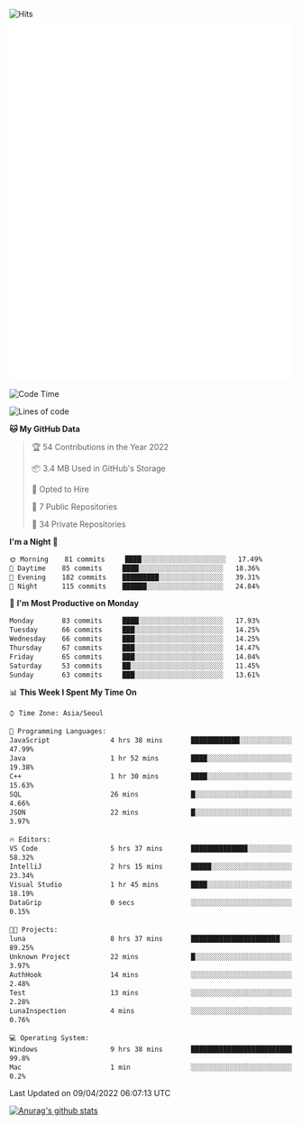 ![Hits](https://hits.seeyoufarm.com/api/count/incr/badge.svg?url=https%3A%2F%2Fgithub.com%2Fkokose1234&count_bg=%2379C83D&title_bg=%23555555&icon=apple.svg&icon_color=%23E7E7E7&title=hits&edge_flat=false)
<br/>
![Metrics](https://github.com/kokose1234/kokose1234/blob/main/github-metrics.svg)

<!--START_SECTION:waka-->
![Code Time](http://img.shields.io/badge/Code%20Time-620%20hrs%204%20mins-blue)

![Lines of code](https://img.shields.io/badge/From%20Hello%20World%20I%27ve%20Written-2%20Million%20lines%20of%20code-blue)

**🐱 My GitHub Data** 

> 🏆 54 Contributions in the Year 2022
 > 
> 📦 3.4 MB Used in GitHub's Storage 
 > 
> 💼 Opted to Hire
 > 
> 📜 7 Public Repositories 
 > 
> 🔑 34 Private Repositories  
 > 
**I'm a Night 🦉** 

```text
🌞 Morning    81 commits     ████░░░░░░░░░░░░░░░░░░░░░   17.49% 
🌆 Daytime    85 commits     ████░░░░░░░░░░░░░░░░░░░░░   18.36% 
🌃 Evening    182 commits    █████████░░░░░░░░░░░░░░░░   39.31% 
🌙 Night      115 commits    ██████░░░░░░░░░░░░░░░░░░░   24.84%

```
📅 **I'm Most Productive on Monday** 

```text
Monday       83 commits     ████░░░░░░░░░░░░░░░░░░░░░   17.93% 
Tuesday      66 commits     ███░░░░░░░░░░░░░░░░░░░░░░   14.25% 
Wednesday    66 commits     ███░░░░░░░░░░░░░░░░░░░░░░   14.25% 
Thursday     67 commits     ███░░░░░░░░░░░░░░░░░░░░░░   14.47% 
Friday       65 commits     ███░░░░░░░░░░░░░░░░░░░░░░   14.04% 
Saturday     53 commits     ██░░░░░░░░░░░░░░░░░░░░░░░   11.45% 
Sunday       63 commits     ███░░░░░░░░░░░░░░░░░░░░░░   13.61%

```


📊 **This Week I Spent My Time On** 

```text
⌚︎ Time Zone: Asia/Seoul

💬 Programming Languages: 
JavaScript               4 hrs 38 mins       ████████████░░░░░░░░░░░░░   47.99% 
Java                     1 hr 52 mins        ████░░░░░░░░░░░░░░░░░░░░░   19.38% 
C++                      1 hr 30 mins        ████░░░░░░░░░░░░░░░░░░░░░   15.63% 
SQL                      26 mins             █░░░░░░░░░░░░░░░░░░░░░░░░   4.66% 
JSON                     22 mins             █░░░░░░░░░░░░░░░░░░░░░░░░   3.97%

🔥 Editors: 
VS Code                  5 hrs 37 mins       ██████████████░░░░░░░░░░░   58.32% 
IntelliJ                 2 hrs 15 mins       █████░░░░░░░░░░░░░░░░░░░░   23.34% 
Visual Studio            1 hr 45 mins        ████░░░░░░░░░░░░░░░░░░░░░   18.19% 
DataGrip                 0 secs              ░░░░░░░░░░░░░░░░░░░░░░░░░   0.15%

🐱‍💻 Projects: 
luna                     8 hrs 37 mins       ██████████████████████░░░   89.25% 
Unknown Project          22 mins             █░░░░░░░░░░░░░░░░░░░░░░░░   3.97% 
AuthHook                 14 mins             ░░░░░░░░░░░░░░░░░░░░░░░░░   2.48% 
Test                     13 mins             ░░░░░░░░░░░░░░░░░░░░░░░░░   2.28% 
LunaInspection           4 mins              ░░░░░░░░░░░░░░░░░░░░░░░░░   0.76%

💻 Operating System: 
Windows                  9 hrs 38 mins       █████████████████████████   99.8% 
Mac                      1 min               ░░░░░░░░░░░░░░░░░░░░░░░░░   0.2%

```


 Last Updated on 09/04/2022 06:07:13 UTC
<!--END_SECTION:waka-->

[![Anurag's github stats](https://github-readme-stats.vercel.app/api?username=kokose1234&theme=dracula)](https://github.com/anuraghazra/github-readme-stats)



	

